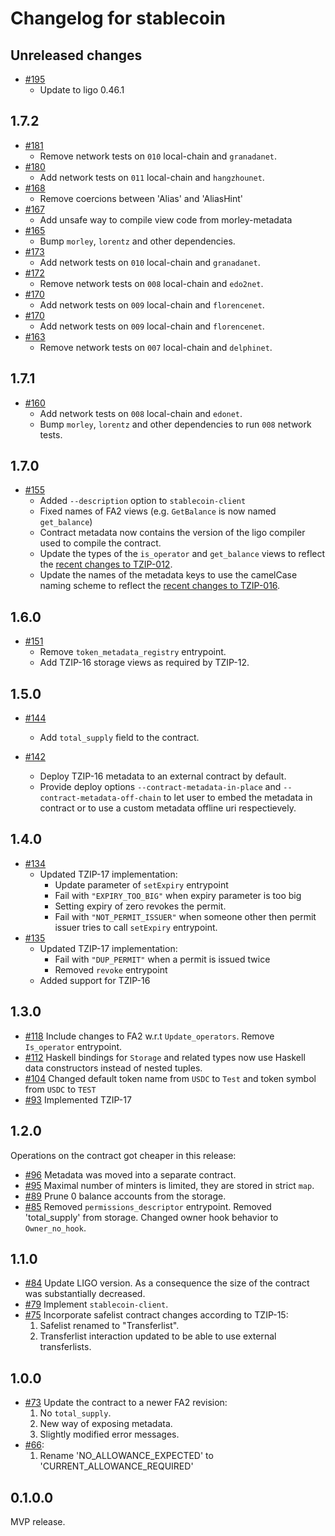 <!--
SPDX-FileCopyrightText: 2021 Oxhead Alpha
SPDX-License-Identifier: MIT
-->
# Changelog for stablecoin

## Unreleased changes
<!-- Prepend new entries here -->
<!-- Don't forget to update the gas/transaction costs tables in the
README when a new version is released. -->

* [#195](https://github.com/tqtezos/stablecoin/pull/195)
  * Update to ligo 0.46.1

## 1.7.2

* [#181](https://github.com/tqtezos/stablecoin/pull/181)
  * Remove network tests on `010` local-chain and `granadanet`.
* [#180](https://github.com/tqtezos/stablecoin/pull/180)
  * Add network tests on `011` local-chain and `hangzhounet`.
* [#168](https://github.com/tqtezos/stablecoin/pull/168)
  * Remove coercions between 'Alias' and 'AliasHint'
* [#167](https://github.com/tqtezos/stablecoin/pull/167)
  * Add unsafe way to compile view code from morley-metadata
* [#165](https://github.com/tqtezos/stablecoin/pull/165)
  * Bump `morley`, `lorentz` and other dependencies.
* [#173](https://github.com/tqtezos/stablecoin/pull/173)
  * Add network tests on `010` local-chain and `granadanet`.
* [#172](https://github.com/tqtezos/stablecoin/pull/172)
  * Remove network tests on `008` local-chain and `edo2net`.
* [#170](https://github.com/tqtezos/stablecoin/pull/170)
  * Add network tests on `009` local-chain and `florencenet`.
* [#170](https://github.com/tqtezos/stablecoin/pull/170)
  * Add network tests on `009` local-chain and `florencenet`.
* [#163](https://github.com/tqtezos/stablecoin/pull/163)
  * Remove network tests on `007` local-chain and `delphinet`.

## 1.7.1

* [#160](https://github.com/tqtezos/stablecoin/pull/160)
  * Add network tests on `008` local-chain and `edonet`.
  * Bump `morley`, `lorentz` and other dependencies to run `008` network tests.

## 1.7.0

* [#155](https://github.com/tqtezos/stablecoin/pull/155)
  * Added `--description` option to `stablecoin-client`
  * Fixed names of FA2 views (e.g. `GetBalance` is now named `get_balance`)
  * Contract metadata now contains the version of the ligo compiler used
    to compile the contract.
  * Update the types of the `is_operator` and `get_balance` views to reflect
    the [recent changes to TZIP-012](https://gitlab.com/tezos/tzip/-/merge_requests/126).
  * Update the names of the metadata keys to use the camelCase naming scheme to reflect
    the [recent changes to TZIP-016](https://gitlab.com/tezos/tzip/-/merge_requests/115).

## 1.6.0

* [#151](https://github.com/tqtezos/stablecoin/pull/151)
  * Remove `token_metadata_registry` entrypoint.
  * Add TZIP-16 storage views as required by TZIP-12.

## 1.5.0

* [#144](https://github.com/tqtezos/stablecoin/pull/144)
  * Add `total_supply` field to the contract.

* [#142](https://github.com/tqtezos/stablecoin/pull/142)
  * Deploy TZIP-16 metadata to an external contract by default.
  * Provide deploy options `--contract-metadata-in-place` and
    `--contract-metadata-off-chain` to let user to embed the metadata
    in contract or to use a custom metadata offline uri respectievely.

## 1.4.0

* [#134](https://github.com/tqtezos/stablecoin/pull/134)
  * Updated TZIP-17 implementation:
    * Update parameter of `setExpiry` entrypoint
    * Fail with `"EXPIRY_TOO_BIG"` when expiry parameter is too big
    * Setting expiry of zero revokes the permit.
    * Fail with `"NOT_PERMIT_ISSUER"` when someone other then permit
      issuer tries to call `setExpiry` entrypoint.
* [#135](https://github.com/tqtezos/stablecoin/pull/135)
  * Updated TZIP-17 implementation:
    * Fail with `"DUP_PERMIT"` when a permit is issued twice
    * Removed `revoke` entrypoint
  * Added support for TZIP-16

## 1.3.0

* [#118](https://github.com/tqtezos/stablecoin/pull/118)
  Include changes to FA2 w.r.t `Update_operators`.
  Remove `Is_operator` entrypoint.
* [#112](https://github.com/tqtezos/stablecoin/pull/112)
  Haskell bindings for `Storage` and related types now use
  Haskell data constructors instead of nested tuples.
* [#104](https://github.com/tqtezos/stablecoin/pull/104)
  Changed default token name from `USDC` to `Test` and token symbol
  from `USDC` to `TEST`
* [#93](https://github.com/tqtezos/stablecoin/pull/93)
  Implemented TZIP-17

## 1.2.0

Operations on the contract got cheaper in this release:

* [#96](https://github.com/tqtezos/stablecoin/pull/96)
  Metadata was moved into a separate contract.
* [#95](https://github.com/tqtezos/stablecoin/pull/95)
  Maximal number of minters is limited, they are stored in strict `map`.
* [#89](https://github.com/tqtezos/stablecoin/pull/89)
  Prune 0 balance accounts from the storage.
* [#85](https://github.com/tqtezos/stablecoin/pull/92)
  Removed `permissions_descriptor` entrypoint.
  Removed 'total_supply' from storage.
  Changed owner hook behavior to `Owner_no_hook`.

## 1.1.0
* [#84](https://github.com/tqtezos/stablecoin/pull/84)
  Update LIGO version.
  As a consequence the size of the contract was substantially decreased.
* [#79](https://github.com/tqtezos/stablecoin/pull/79)
  Implement `stablecoin-client`.
* [#75](https://github.com/tqtezos/stablecoin/pull/75)
  Incorporate safelist contract changes according to TZIP-15:
  1. Safelist renamed to "Transferlist".
  2. Transferlist interaction updated to be able to use external transferlists.

## 1.0.0

* [#73](https://github.com/tqtezos/stablecoin/pull/73)
  Update the contract to a newer FA2 revision:
  1. No `total_supply`.
  2. New way of exposing metadata.
  3. Slightly modified error messages.
* [#66](https://github.com/tqtezos/stablecoin/pull/66):
  1. Rename 'NO_ALLOWANCE_EXPECTED' to 'CURRENT_ALLOWANCE_REQUIRED'

## 0.1.0.0

MVP release.
